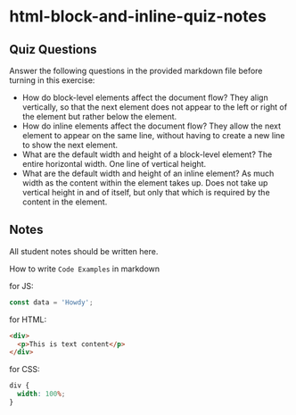# html-block-and-inline-quiz-notes

## Quiz Questions

Answer the following questions in the provided markdown file before turning in this exercise:

- How do block-level elements affect the document flow?
  They align vertically, so that the next element does not appear to the left or right of the element but rather
  below the element.
- How do inline elements affect the document flow?
  They allow the next element to appear on the same line, without having to create a new line to show the next element.
- What are the default width and height of a block-level element?
  The entire horizontal width.
  One line of vertical height.
- What are the default width and height of an inline element?
  As much width as the content within the element takes up.
  Does not take up vertical height in and of itself, but only that which is required by the content in the element.

## Notes

All student notes should be written here.

How to write `Code Examples` in markdown

for JS:

```javascript
const data = 'Howdy';
```

for HTML:

```html
<div>
  <p>This is text content</p>
</div>
```

for CSS:

```css
div {
  width: 100%;
}
```
